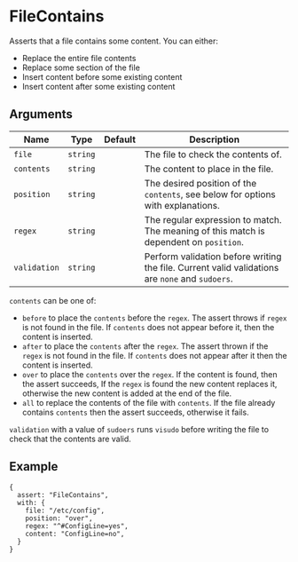 # FileContains

Asserts that a file contains some content.  You can either:

- Replace the entire file contents
- Replace some section of the file
- Insert content before some existing content
- Insert content after some existing content

## Arguments

| Name         | Type     | Default | Description                                                                                      |
| ------------ | -------- | ------- | ------------------------------------------------------------------------------------------------ |
| `file`       | `string` |         | The file to check the contents of.                                                               |
| `contents`   | `string` |         | The content to place in the file.                                                                |
| `position`   | `string` |         | The desired position of the `contents`, see below for options with explanations.                 |
| `regex`      | `string` |         | The regular expression to match. The meaning of this match is dependent on `position`.           |
| `validation` | `string` |         | Perform validation before writing the file.  Current valid validations are `none` and `sudoers`. |

`contents` can be one of:

- `before` to place the `contents` before the `regex`.  The assert throws if `regex` is not found in the file. If `contents` does not appear before it, then the content is inserted.
- `after` to place the `contents` after the `regex`. The assert thrown if the `regex` is not found in the file. If `contents` does not appear after it then the content is inserted.
- `over` to place the `contents` over the `regex`.  If the content is found, then the assert succeeds, If the `regex` is found the new content replaces it, otherwise the new content is added at the end of the file.
- `all` to replace the contents of the file with `contents`.  If the file already contains `contents` then the assert succeeds, otherwise it fails.

`validation` with a value of `sudoers` runs `visudo` before writing the file to check that the contents are valid.

## Example

```json5
{
  assert: "FileContains",
  with: {
    file: "/etc/config",
    position: "over",
    regex: "^#ConfigLine=yes",
    content: "ConfigLine=no",
  }
}
```
